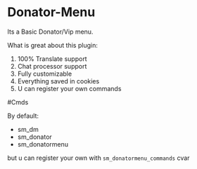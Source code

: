 # Donator-Menu

Its a Basic Donator/Vip menu.


What is great about this plugin:


1. 100% Translate support
1. Chat processor support
1. Fully customizable
1. Everything saved in cookies 
1. U can register your own commands

#Cmds

By default:

- sm_dm 
- sm_donator 
- sm_donatormenu

but u can register your own with ```sm_donatormenu_commands``` cvar